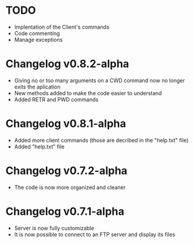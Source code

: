 # TODO
* Implentation of the Client's commands
* Code commenting
* Manage exceptions

# Changelog v0.8.2-alpha
* Giving no or too many arguments on a CWD command now no longer exits the aplication
* New methods added to make the code easier to understand
* Added RETR and PWD commands

# Changelog v0.8.1-alpha
* Added more client commands (those are decribed in the "help.txt" file)
* Added "help.txt" file

# Changelog v0.7.2-alpha
* The code is now more organized and cleaner

# Changelog v0.7.1-alpha
* Server is now fully customizable
* It is now possible to connect to an FTP server and display its files